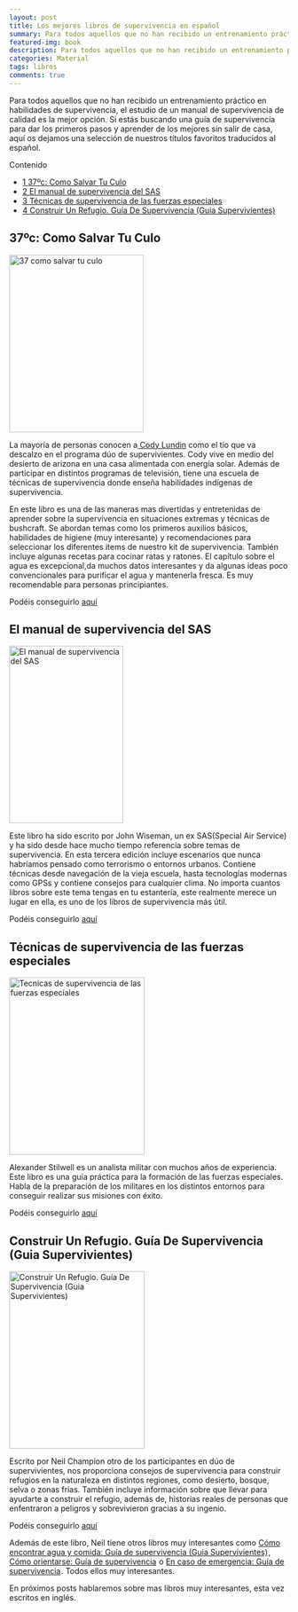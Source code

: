 ```yaml
---
layout: post
title: Los mejores libros de supervivencia en español
summary: Para todos aquellos que no han recibido un entrenamiento práctico en habilidades de supervivencia, el estudio de un manual de supervivencia de calidad es la mejor opción.
featured-img: book
description: Para todos aquellos que no han recibido un entrenamiento práctico en habilidades de supervivencia, el estudio de un manual de supervivencia de calidad es la mejor opción. Si estás buscando una guía para dar los primeros pasos, haz click para leer más
categories: Material
tags: libros
comments: true
---
```


<p>Para todos aquellos que no han recibido un entrenamiento práctico en habilidades de supervivencia, el estudio de un manual de supervivencia de calidad es la mejor opción. Si estás buscando una guía de supervivencia para dar los primeros pasos y aprender de los mejores sin salir de casa, aquí os dejamos una selección de nuestros títulos favoritos traducidos al español.</p>

<div id="toc_container">
    <p class="toc_title">Contenido</p>
    <ul class="toc_list">
        <li><a href="#header1">1 37ºc: Como Salvar Tu Culo</a></li>
        <li><a href="#header2">2 El manual de supervivencia del SAS</a></li>
        <li><a href="#header3">3 Técnicas de supervivencia de las fuerzas especiales</a></li>
        <li><a href="#header4">4 Construir Un Refugio. Guía De Supervivencia (Guia Supervivientes)</a></li>
    </ul>
</div>


<h2 id="header1">37ºc: Como Salvar Tu Culo</h2>

<a href="https://www.amazon.es/gp/product/8498290015/ref=as_li_tl?ie=UTF8&camp=3638&creative=24630&creativeASIN=8498290015&linkCode=as2&tag=tdspvv-21&linkId=484d34a1d311d90a584d8117f4025865" imageanchor="1" ><img border="0" src="https://images-na.ssl-images-amazon.com/images/I/61wiB1BD68L._SX375_BO1,204,203,200_.jpg" width="242" height="320" data-original-width="377" data-original-height="499" alt="37 como salvar tu culo"  class="product-img"/></a>

<p>La mayoría de personas conocen a<a href="https://es.wikipedia.org/wiki/Cody_Lundin"> Cody Lundin</a> como el tío que va descalzo en el programa dúo de supervivientes. Cody vive en medio del desierto de arizona en una casa alimentada con energía solar. Además de participar en distintos programas de televisión, tiene una escuela de técnicas de supervivencia donde enseña habilidades indígenas de supervivencia.
</p>
<p> 
En este libro es una de las maneras mas divertidas y entretenidas de aprender sobre la supervivencia en situaciones extremas y técnicas de bushcraft. Se abordan temas como los primeros auxilios básicos, habilidades de higiene (muy interesante) y recomendaciones para seleccionar los diferentes items de nuestro kit de supervivencia. También incluye algunas recetas para cocinar ratas y ratones. El capítulo sobre el agua es excepcional,da muchos datos interesantes y da algunas ideas poco convencionales para purificar el agua y mantenerla fresca. Es muy recomendable para personas principiantes.</p>

<p>Podéis conseguirlo <a target="_blank" href="https://www.amazon.es/gp/product/8498290015/ref=as_li_tl?ie=UTF8&camp=3638&creative=24630&creativeASIN=8498290015&linkCode=as2&tag=tdspvv-21&linkId=484d34a1d311d90a584d8117f4025865">aquí</a></p>


<h2 id="header2">El manual de supervivencia del SAS</h2>

<a href="https://www.amazon.es/gp/product/8499106188/ref=as_li_tl?ie=UTF8&camp=3638&creative=24630&creativeASIN=8499106188&linkCode=as2&tag=tdspvv-21&linkId=dc3252ce8b55133d5846cb0c6ce252be" imageanchor="1" ><img border="0" src="https://images-na.ssl-images-amazon.com/images/I/51WGiiw8llL._SX317_BO1,204,203,200_.jpg" width="205" height="320" data-original-width="319" data-original-height="499" alt="El manual de supervivencia del SAS" class="product-img"/></a>

<p>Este libro ha sido escrito por John Wiseman, un ex SAS(Special Air Service) y ha sido desde hace mucho tiempo referencia sobre temas de supervivencia. En esta tercera edición incluye escenarios que nunca habríamos pensado como terrorismo o entornos urbanos. Contiene técnicas desde navegación de la vieja escuela, hasta tecnologías modernas como GPSs y contiene consejos  para cualquier clima. No importa cuantos libros sobre este tema tengas en tu estantería, este realmente merece un lugar en ella, es uno de los libros de supervivencia más útil.</p>

<p>Podéis conseguirlo <a target="_blank" href="https://www.amazon.es/gp/product/8499106188/ref=as_li_tl?ie=UTF8&camp=3638&creative=24630&creativeASIN=8499106188&linkCode=as2&tag=tdspvv-21&linkId=dc3252ce8b55133d5846cb0c6ce252be">aquí</a></p>

<h2 id="header3">Técnicas de supervivencia de las fuerzas especiales</h2> 

<a href="https://www.amazon.es/gp/product/8499104959/ref=as_li_tl?ie=UTF8&camp=3638&creative=24630&creativeASIN=8499104959&linkCode=as2&tag=tdspvv-21&linkId=ab77c7dd7b62bba3f63586c1ca190de2" imageanchor="1" ><img border="0" src="https://images-na.ssl-images-amazon.com/images/I/51EYKvMxbKL._SX378_BO1,204,203,200_.jpg" width="244" height="320" data-original-width="380" data-original-height="499" alt="Tecnicas de supervivencia de las fuerzas especiales"  class="product-img" /></a>

<p>Alexander Stilwell es un analista militar con muchos años de experiencia. Este libro es una guía práctica para la formación de las fuerzas especiales. Habla de la preparación de los militares en los distintos entornos para conseguir realizar sus misiones con éxito.</p>

<p>Podéis conseguirlo <a target="_blank" href="https://www.amazon.es/gp/product/8499104959/ref=as_li_tl?ie=UTF8&camp=3638&creative=24630&creativeASIN=8499104959&linkCode=as2&tag=tdspvv-21&linkId=ab77c7dd7b62bba3f63586c1ca190de2">aquí</a><img src="//ir-es.amazon-adsystem.com/e/ir?t=tdspvv-21&l=am2&o=30&a=8499104959" width="1" height="1" border="0" alt="" style="border:none !important; margin:0px !important;" /></p>

<h2 id="header4">Construir Un Refugio. Guía De Supervivencia (Guia Supervivientes)</h2>

<a href="https://www.amazon.es/gp/product/8415053258/ref=as_li_tl?ie=UTF8&camp=3638&creative=24630&creativeASIN=8415053258&linkCode=as2&tag=tdspvv-21&linkId=529854d12502dfec2cc08c6b8788dea9" imageanchor="1" ><img border="0" src="https://images-na.ssl-images-amazon.com/images/I/61IbXIL2oWL._SX381_BO1,204,203,200_.jpg" width="244" height="320" data-original-width="380" data-original-height="499" alt="Construir Un Refugio. Guía De Supervivencia (Guia Supervivientes)"  class="product-img" /></a>

<p>Escrito por Neil Champion otro de los participantes en dúo de supervivientes, nos proporciona consejos de supervivencia para construir refugios en la naturaleza en distintos regiones, como desierto, bosque, selva o zonas frías. También incluye información sobre que llevar para ayudarte a construir el refugio, además de, historias reales de personas que enfentraron a peligros  y sobrevivieron gracias a su ingenio.</p>

<p>Podéis conseguirlo <a target="_blank" href="https://www.amazon.es/gp/product/8415053258/ref=as_li_tl?ie=UTF8&camp=3638&creative=24630&creativeASIN=8415053258&linkCode=as2&tag=tdspvv-21&linkId=529854d12502dfec2cc08c6b8788dea9">aquí</a></p>

<p>
Además de este libro, Neil tiene otros libros muy interesantes como <a target="_blank" href="https://www.amazon.es/gp/product/8415053266/ref=as_li_tl?ie=UTF8&camp=3638&creative=24630&creativeASIN=8415053266&linkCode=as2&tag=tdspvv-21&linkId=a94612f36c4e624007111dfc2ffc77a5">Cómo encontrar agua y comida: Guía de supervivencia (Guia Supervivientes)</a><img src="//ir-es.amazon-adsystem.com/e/ir?t=tdspvv-21&l=am2&o=30&a=8415053266" width="1" height="1" border="0" alt="" style="border:none !important; margin:0px !important;" />, <a target="_blank" href="https://www.amazon.es/gp/product/8415053134/ref=as_li_tl?ie=UTF8&camp=3638&creative=24630&creativeASIN=8415053134&linkCode=as2&tag=tdspvv-21&linkId=80b78b7a19a1afcfe3fc04985c52192a">Cómo orientarse: Guía de supervivencia</a><img src="//ir-es.amazon-adsystem.com/e/ir?t=tdspvv-21&l=am2&o=30&a=8415053134" width="1" height="1" border="0" alt="" style="border:none !important; margin:0px !important;" /> o <a target="_blank" href="https://www.amazon.es/gp/product/8415053142/ref=as_li_tl?ie=UTF8&camp=3638&creative=24630&creativeASIN=8415053142&linkCode=as2&tag=tdspvv-21&linkId=605e0e42ec1af6f298edac8af3dc7ed5">En caso de emergencia: Guía de supervivencia</a><img src="//ir-es.amazon-adsystem.com/e/ir?t=tdspvv-21&l=am2&o=30&a=8415053142" width="1" height="1" border="0" alt="" style="border:none !important; margin:0px !important;" />. Todos ellos muy interesantes.
</p>

<p>En próximos posts hablaremos sobre mas libros muy interesantes, esta vez escritos en inglés.</p>
